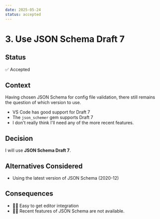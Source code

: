 ```yaml
---
date: 2025-05-24
status: accepted
---
```

# 3. Use JSON Schema Draft 7

## Status

✅ Accepted

## Context

Having chosen JSON Schema for config file validation, there still remains the
question of which version to use.

- VS Code has good support for Draft 7
- The `json_schemer` gem supports Draft 7
- I don't really think I'll need any of the more recent features.

## Decision

I will use **JSON Schema Draft 7**.

## Alternatives Considered

- Using the latest version of JSON Schema (2020-12)

## Consequences

- 👍🏻 Easy to get editor integration
- 👎🏻 Recent features of JSON Schema are not available.
